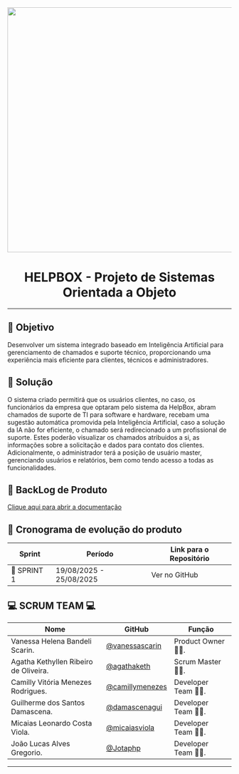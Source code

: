 <div align="center">
<img src="https://github.com/user-attachments/assets/25c3b68e-e1f5-4edc-9709-054ffd1efca3" width="550"/>
</div>
<div align="center">
 
  # HELPBOX - Projeto de Sistemas Orientada a Objeto
</div>

---

## 🎯 Objetivo

Desenvolver um sistema integrado baseado em Inteligência Artificial para gerenciamento de chamados e suporte técnico, proporcionando uma experiência mais eficiente para clientes, técnicos e administradores.

## 🔧 Solução

O sistema criado permitirá que os usuários clientes, no caso, os funcionários da empresa que optaram pelo sistema da HelpBox, abram chamados de suporte de TI para software e hardware, recebam uma sugestão automática promovida pela Inteligência Artificial, caso a solução da IA não for eficiente, o chamado será redirecionado a um profissional de suporte. Estes poderão visualizar os chamados atribuidos a si, as informações sobre a solicitação e dados para contato dos clientes. Adicionalmente, o administrador terá a posição de usuário master, gerenciando usuários e relatórios, bem como tendo acesso a todas as funcionalidades.

## 📝 BackLog de Produto

[Clique aqui para abrir a documentação](https://github.com/camillymenezes/PSOO-4-Semestre-HELPBOX/blob/main/Product%20Backlog.pdf)

##  📆 Cronograma de evolução do produto


| Sprint | Período | Link para o Repositório |
|--------|---------|--------------------------|
| 🚀 SPRINT 1 | 19/08/2025 - 25/08/2025| Ver no GitHub |



## 💻 SCRUM  TEAM 💻

| Nome     | GitHub | Função     |
|----------|--------|------------|
| Vanessa Helena Bandeli Scarin. | [@vanessascarin](https://github.com/vanessascarin) | Product Owner 👩‍💼. |
| Agatha Kethyllen Ribeiro de Oliveira. | [@agathaketh](https://github.com/agathaketh) | Scrum Master 👩‍💼. |
| Camilly Vitória Menezes Rodrigues. | [@camillymenezes](https://github.com/camillymenezes) | Developer Team 👩‍💻. |
| Guilherme dos Santos Damascena. | [@damascenagui](https://github.com/damascenagui) | Developer Team 👩‍💻. |
| Micaias Leonardo Costa Viola. | [@micaiasviola](https://github.com/micaiasviola) | Developer Team 👩‍💻. |
| João Lucas Alves Gregorio. | [@Jotaphp](https://github.com/Jotaphp) | Developer Team 👩‍💻. |

---


  
